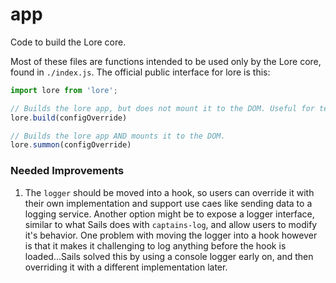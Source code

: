 # app

Code to build the Lore core.

Most of these files are functions intended to be used only by the Lore core, found in `./index.js`.  The 
official public interface for lore is this:

```js
import lore from 'lore';

// Builds the lore app, but does not mount it to the DOM. Useful for testing.
lore.build(configOverride)

// Builds the lore app AND mounts it to the DOM.
lore.summon(configOverride)
```

### Needed Improvements

1. The `logger` should be moved into a hook, so users can override it with their own implementation and support
use caes like sending data to a logging service.  Another option might be to expose a logger interface, similar to
what Sails does with `captains-log`, and allow users to modify it's behavior.  One problem with moving the logger
into a hook however is that it makes it challenging to log anything before the hook is loaded...Sails solved this by
using a console logger early on, and then overriding it with a different implementation later.
